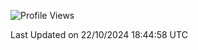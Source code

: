 <!--START_SECTION:waka-->
![Profile Views](http://img.shields.io/badge/Profile%20Views-1-blue)


 Last Updated on 22/10/2024 18:44:58 UTC
<!--END_SECTION:waka-->
